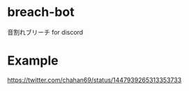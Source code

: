 # breach-bot
音割れブリーチ for discord

# Example
https://twitter.com/chahan69/status/1447939265313353733

